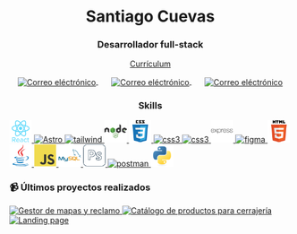 <h1 align="center">Santiago Cuevas</h1>
<h3 align="center">Desarrollador full-stack</h3>


<a align="center" target="_blank" href="./cv.pdf">
<p align="center">Currículum</p>
</a>


<p align="center">
<a href="mailto:santiagobcuevas14@gmail.com" target="_blank">
    <img align="center" src="https://upload.wikimedia.org/wikipedia/commons/7/7e/Gmail_icon_%282020%29.svg" alt="Correo eléctrónico" height="50px" width="50px" />
</a>
&nbsp;
&nbsp;
&nbsp;
<a href="https://www.linkedin.com/in/santiagocuevas147/" target="_blank">
    <img align="center" src="https://upload.wikimedia.org/wikipedia/commons/c/ca/LinkedIn_logo_initials.png" alt="Correo eléctrónico" height="50px" width="50px" />
</a>
&nbsp;
&nbsp;
&nbsp;
<a href="https://santicue14-portfolio.vercel.app" target="blank">
    <img align="center" src="https://www.svgrepo.com/show/465900/portfolio.svg" alt="Correo eléctrónico" height="50px" width="50px" />
</a>
</p>


<h3 align="center">Skills</h3>
<p align="left">  
<a href="https://reactjs.org/" target="_blank" rel="noreferrer"> <img src="https://raw.githubusercontent.com/devicons/devicon/master/icons/react/react-original-wordmark.svg" alt="react" width="40" height="40"/> </a>  
<a href="https://astro.build/" target="_blank" rel="noreferrer"> <img src="https://icon.icepanel.io/Technology/svg/Astro.svg" alt="Astro" width="40" height="40"/> </a>  
<a href="https://tailwindcss.com/" target="_blank" rel="noreferrer"> <img src="https://www.vectorlogo.zone/logos/tailwindcss/tailwindcss-icon.svg" alt="tailwind" width="40" height="40"/> </a>
<a href="https://nodejs.org" target="_blank" rel="noreferrer"> <img src="https://raw.githubusercontent.com/devicons/devicon/master/icons/nodejs/nodejs-original-wordmark.svg" alt="nodejs" width="40" height="40"/> </a>
<a href="https://www.w3schools.com/css/" target="_blank" rel="noreferrer"> <img src="https://raw.githubusercontent.com/devicons/devicon/master/icons/css3/css3-original-wordmark.svg" alt="css3" width="40" height="40"/> </a> 
<a href="https://filezilla-project.org/" target="_blank" rel="noreferrer"> <img src="https://icon.icepanel.io/Technology/svg/FileZilla.svg" alt="css3" width="40" height="40"/> </a> 
<a href="https://www.npmjs.com/" target="_blank" rel="noreferrer"> <img src="https://icon.icepanel.io/Technology/svg/NPM.svg" alt="css3" width="40" height="40"/> </a> 
<a href="https://expressjs.com" target="_blank" rel="noreferrer"> <img src="https://raw.githubusercontent.com/devicons/devicon/master/icons/express/express-original-wordmark.svg" alt="express" width="40" height="40"/> </a> 
<a href="https://www.figma.com/" target="_blank" rel="noreferrer"> <img src="https://www.vectorlogo.zone/logos/figma/figma-icon.svg" alt="figma" width="40" height="40"/> </a> 
<a href="https://www.w3.org/html/" target="_blank" rel="noreferrer"> <img src="https://raw.githubusercontent.com/devicons/devicon/master/icons/html5/html5-original-wordmark.svg" alt="html5" width="40" height="40"/> </a> 
<a href="https://www.java.com" target="_blank" rel="noreferrer"> <img src="https://raw.githubusercontent.com/devicons/devicon/master/icons/java/java-original.svg" alt="java" width="40" height="40"/> </a> 
<a href="https://developer.mozilla.org/en-US/docs/Web/JavaScript" target="_blank" rel="noreferrer"> <img src="https://raw.githubusercontent.com/devicons/devicon/master/icons/javascript/javascript-original.svg" alt="javascript" width="40" height="40"/> </a> 
<a href="https://www.mysql.com/" target="_blank" rel="noreferrer"> <img src="https://raw.githubusercontent.com/devicons/devicon/master/icons/mysql/mysql-original-wordmark.svg" alt="mysql" width="40" height="40"/> </a>  
<a href="https://www.photoshop.com/en" target="_blank" rel="noreferrer"> <img src="https://raw.githubusercontent.com/devicons/devicon/master/icons/photoshop/photoshop-line.svg" alt="photoshop" width="40" height="40"/> </a>  
<a href="https://postman.com" target="_blank" rel="noreferrer"> <img src="https://www.vectorlogo.zone/logos/getpostman/getpostman-icon.svg" alt="postman" width="40" height="40"/> </a> 
<a href="https://www.python.org" target="_blank" rel="noreferrer"> <img src="https://raw.githubusercontent.com/devicons/devicon/master/icons/python/python-original.svg" alt="python" width="40" height="40"/> </a> 
</p>

### 📹 Últimos proyectos realizados

<a href='https://youtu.be/WA58VXU6PiA' target='_blank'>
<img width='30%' src='https://img.youtube.com/vi/WA58VXU6PiA/mqdefault.jpg' alt='Gestor de mapas y reclamo' />
</a>
<a href='https://youtu.be/KKcGPptkJf4' target='_blank'>
<img width='30%' src='https://img.youtube.com/vi/KKcGPptkJf4/mqdefault.jpg' alt='Catálogo de productos para cerrajería' />
</a>
<a href='https://youtu.be/YLvvQ0A4n-0' target='_blank'>
<img width='30%' src='https://img.youtube.com/vi/YLvvQ0A4n-0/mqdefault.jpg' alt='Landing page' />
</a>
